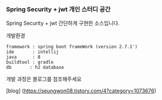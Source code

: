 ### Spring Security + jwt 개인 스터디 공간

Spring Security + jwt 간단하게 구현한 소스입니다.

개발환경
```
framework : spring boot frameWork (version 2.7.1') 
ide       : intellij 
java      : 8
buildtool : gradle
db       : h2 database
```

개발 과정은 블로그를 참조해주세요 

[blog] (https://seungwon08.tistory.com/4?category=1073676)
